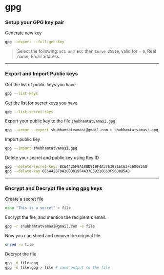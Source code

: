 # gpg

### Setup your GPG key pair

Generate new key
```bash
gpg --expert --full-gen-key
```
> Select the following: `ECC and ECC` then `Curve 25519`, valid for = `0`, Real name, Email address.  
---

### Export and Import Public keys

Get the list of public keys you have
```bash
gpg --list-keys
```

Get the list for secret keys you have
```bash
gpg --list-secret-keys
```

Export your public key to the file `shubhamtatvamasi.gpg`
```bash
gpg --armor --export shubhamtatvamasi@gmail.com > shubhamtatvamasi.gpg
```

Import public key
```bash
gpg --import shubhamtatvamasi.gpg
```

Delete your secret and public key using Key ID
```bash
gpg --delete-secret-keys 8C64425F9A188D919F4A37E39216C63F5680B5A8
gpg --delete-key 8C64425F9A188D919F4A37E39216C63F5680B5A8
```
---

### Encrypt and Decrypt file using gpg keys

Create a secret file
```bash
echo "This is a secret" > file
```

Encrypt the file, and mention the recipient's email.
```bash
gpg -r shubhamtatvamasi@gmail.com -e file
```

Now you can shred and remove the original file
```bash
shred -u file
```

Decrypt the file
```bash
gpg -d file.gpg
gpg -d file.gpg > file # save output to the file
```
